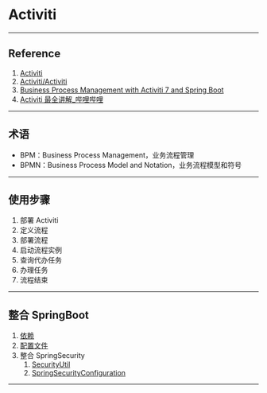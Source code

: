 # Activiti

---
## Reference
1. [Activiti](https://www.activiti.org/)
2. [Activiti/Activiti](https://github.com/Activiti/Activiti)
3. [Business Process Management with Activiti 7 and Spring Boot](https://shaji-adr.medium.com/business-process-management-with-activiti-7-and-spring-boot-2-1-a5f6bf114476)
4. [Activiti 最全讲解_哔哩哔哩](https://www.bilibili.com/video/BV1t64y147v4)
---
## 术语
- BPM：Business Process Management，业务流程管理
- BPMN：Business Process Model and Notation，业务流程模型和符号
---
## 使用步骤
1. 部署 Activiti
2. 定义流程
3. 部署流程
4. 启动流程实例
5. 查询代办任务
6. 办理任务
7. 流程结束
---
## 整合 SpringBoot
1. [依赖](pom.xml)
2. [配置文件](src/main/resources/application.properties)
3. 整合 SpringSecurity
    1. [SecurityUtil](src/main/java/com/ljh/util/SecurityUtil.java)
    2. [SpringSecurityConfiguration](src/main/java/com/ljh/config/SpringSecurityConfiguration.java)
---
